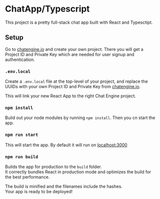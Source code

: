 # ChatApp/Typescript

This project is a pretty full-stack chat app built with React and Typesctipt.



## Setup

Go to [chatengine.io](https://chatengine.io) and create your own project. There you will get a Project ID and Private Key which are needed for user signup and authentication.

### `.env.local`

Create a `.env.local` file at the top-level of your project, and replace the UUIDs with your own Project ID and Private Key from [chatengine.io](https://chatengine.io).


This will link your new React App to the right Chat Engine project.

### `npm install`

Build out your node modules by running `npm install`. Then you cn start the app.

### `npm run start`

This will start the app. By default it will run on [localhost:3000](http://localhost:3000/)

### `npm run build`

Builds the app for production to the `build` folder.\
It correctly bundles React in production mode and optimizes the build for the best performance.

The build is minified and the filenames include the hashes.\
Your app is ready to be deployed!



